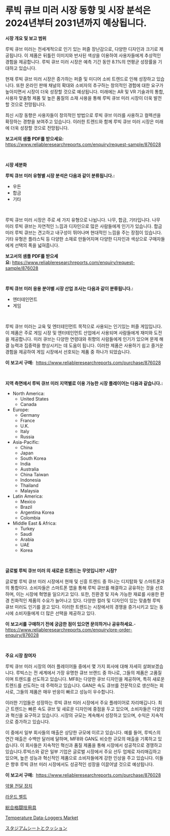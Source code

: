 <p><h1>루빅 큐브 미러 시장 동향 및 시장 분석은 2024년부터 2031년까지 예상됩니다.</h1></p><p><strong>시장 개요 및 보고 범위</strong></p>
<p><p>루빅 큐브 미러는 전세계적으로 인기 있는 퍼즐 장난감으로, 다양한 디자인과 크기로 제공됩니다. 이 제품은 뒤틀린 이미지와 반사된 색상을 이용하여 사용자들에게 추상적인 경험을 제공합니다. 루빅 큐브 미러 시장은 예측 기간 동안 8.1%의 연평균 성장률을 기대하고 있습니다.</p><p>현재 루빅 큐브 미러 시장은 증가하는 퍼즐 및 미디어 소비 트렌드로 인해 성장하고 있습니다. 또한 온라인 판매 채널의 확대와 소비자의 추구하는 창의적인 경험에 대한 요구가 높아지면서 시장이 더욱 성장할 것으로 예상됩니다. 미래에는 AR 및 VR 기술과의 통합, 사용자 맞춤형 제품 및 높은 품질의 소재 사용을 통해 루빅 큐브 미러 시장이 더욱 발전할 것으로 전망됩니다.</p><p>최신 시장 동향은 사용자들이 창의적인 방법으로 루빅 큐브 미러를 사용하고 컬렉션을 확장하는 경향을 보여주고 있습니다. 이러한 트렌드와 함께 루빅 큐브 미러 시장은 미래에 더욱 성장할 것으로 전망됩니다.</p></p>
<p><strong>보고서의 샘플 PDF를 받으세요:</strong> <a href="https://www.reliableresearchreports.com/enquiry/request-sample/876028">https://www.reliableresearchreports.com/enquiry/request-sample/876028</a></p>
<p>&nbsp;</p>
<p><strong>시장 세분화</strong></p>
<p><strong>루빅 큐브 미러 유형별 시장 분석은 다음과 같이 분류됩니다.:</strong></p>
<p><ul><li>우든</li><li>합금</li><li>기타</li></ul></p>
<p>&nbsp;</p>
<p><p>루빅 큐브 미러 시장은 주로 세 가지 유형으로 나뉩니다. 나무, 합금, 기타입니다. 나무 미러 루빅 큐브는 자연적인 느낌과 디자인으로 많은 사람들에게 인기가 있습니다. 합금 미러 루빅 큐브는 견고하고 내구성이 뛰어나며 현대적인 느낌을 주는 장점이 있습니다. 기타 유형은 플라스틱 등 다양한 소재로 만들어지며 다양한 디자인과 색상으로 구매자들에게 선택의 폭을 넓혀줍니다.</p></p>
<p><strong>보고서의 샘플 PDF를 받으세요:</strong>&nbsp;<a href="https://www.reliableresearchreports.com/enquiry/request-sample/876028">https://www.reliableresearchreports.com/enquiry/request-sample/876028</a></p>
<p>&nbsp;</p>
<p><strong> 루빅 큐브 미러 응용 분야별 시장 산업 조사는 다음과 같이 분류됩니다.:</strong></p>
<p><ul><li>엔터테인먼트</li><li>게임</li></ul></p>
<p>&nbsp;</p>
<p><p>루빅 큐브 미러는 교육 및 엔터테인먼트 목적으로 사용되는 인기있는 퍼즐 게임입니다. 이 제품은 주로 게임 시장 및 엔터테인먼트 산업에서 사용되며 사람들에게 재미와 도전을 제공합니다. 미러 큐브는 다양한 연령대와 취향의 사람들에게 인기가 있으며 문제 해결 능력과 집중력을 향상시키는 데 도움이 됩니다. 이러한 제품은 사용하기 쉽고 즐거운 경험을 제공하여 게임 시장에서 선호되는 제품 중 하나가 되었습니다.</p></p>
<p><strong>이 보고서 구매:</strong>&nbsp; <a href="https://www.reliableresearchreports.com/purchase/876028">https://www.reliableresearchreports.com/purchase/876028</a></p>
<p>&nbsp;</p>
<p><strong>지역 측면에서 루빅 큐브 미러 지역별로 이용 가능한 시장 플레이어는 다음과 같습니다.:</strong></p>
<p><ul>
    <li>
        North America:
        <ul>
            <li>United States</li>
            <li>Canada</li>
        </ul>
    </li>
    <li>
        Europe:
        <ul>
            <li>Germany</li>
            <li>France</li>
            <li>U.K.</li>
            <li>Italy</li>
            <li>Russia</li>
        </ul>
    </li>
    <li>
        Asia-Pacific:
        <ul>
            <li>China</li>
            <li>Japan</li>
            <li>South Korea</li>
            <li>India</li>
            <li>Australia</li>
            <li>China Taiwan</li>
            <li>Indonesia</li>
            <li>Thailand</li>
            <li>Malaysia</li>
        </ul>
    </li>
    <li>
        Latin America:
        <ul>
            <li>Mexico</li>
            <li>Brazil</li>
            <li>Argentina Korea</li>
            <li>Colombia</li>
        </ul>
    </li>
    <li>
        Middle East & Africa:
        <ul>
            <li>Turkey</li>
            <li>Saudi</li>
            <li>Arabia</li>
            <li>UAE</li>
            <li>Korea</li>
        </ul>
    </li>
    </ul></p>
<p>&nbsp;</p>
<p><strong>글로벌 루빅 큐브 미러 의 새로운 트렌드는 무엇입니까? 시장?</strong></p>
<p><p>글로벌 루빅 큐브 미러 시장에서 현재 및 신흥 트렌드 중 하나는 디지턄화 및 스마트폰과의 통합이다. 소비자들은 스마트폰 앱을 통해 루빅 큐브를 해결하고 공유하는 것을 선호하며, 이는 시장에 혁명을 일으키고 있다. 또한, 친환경 및 지속 가능한 재료를 사용한 환경 친화적인 제품의 수요가 늘어나고 있다. 다양한 컬러 및 디자인이 있는 맞춤형 루빅 큐브 미러도 인기를 끌고 있다. 이러한 트렌드는 시장에서의 경쟁을 증가시키고 있는 동시에 소비자들에게 더 많은 선택을 제공하고 있다.</p></p>
<p><strong>이 보고서를 구매하기 전에 궁금한 점이 있으면 문의하거나 공유하세요.</strong>- <a href="https://www.reliableresearchreports.com/enquiry/pre-order-enquiry/876028">https://www.reliableresearchreports.com/enquiry/pre-order-enquiry/876028</a></p>
<p>&nbsp;</p>
<p><strong>주요 시장 참여자</strong></p>
<p><p>루빅 큐브 미러 시장의 여러 플레이어들 중에서 몇 가지 회사에 대해 자세히 살펴보겠습니다. 루빅스는 전 세계에서 가장 유명한 큐브 브랜드 중 하나로, 그들의 제품은 고품질이며 트렌드를 선도하고 있습니다. MF8는 다양한 큐브 디자인을 제공하며, 특히 새로운 트렌드를 선도하는 데 주력하고 있습니다. GAN은 속도 큐브를 전문적으로 생산하는 회사로, 그들의 제품은 매우 반응이 빠르고 성능이 우수합니다.</p><p>이러한 기업들은 성장하는 루빅 큐브 미러 시장에서 주요 플레이어로 자리매깁니다. 최근 트렌드는 빠른 속도 큐브 및 새로운 디자인에 중점을 두고 있으며, 소비자들은 다양성과 혁신을 요구하고 있습니다. 시장의 규모는 계속해서 성장하고 있으며, 수익은 지속적으로 증가하고 있습니다.</p><p>이 중에서 일부 회사들의 매출은 상당한 규모에 이르고 있습니다. 예를 들어, 루빅스의 연간 매출은 수백만 달러에 달하며, MF8와 GAN도 비슷한 규모의 매출을 기록하고 있습니다. 이 회사들은 지속적인 혁신과 품질 제품을 통해 시장에서 성공적으로 경쟁하고 있습니다.루빅스와 같은 일부 기업은 글로벌 시장에서 주요 선두 업체로 자리매김하고 있으며, 높은 성능과 혁신적인 제품으로 소비자들에게 강한 인상을 주고 있습니다. 이들은 향후 루빅 큐브 미러 시장에서도 성공적인 성장을 이끌어낼 것으로 예상됩니다.</p></p>
<p><strong>이 보고서 구매:</strong>&nbsp;&nbsp;<a href="https://www.reliableresearchreports.com/purchase/876028">https://www.reliableresearchreports.com/purchase/876028</a></p>
<p><p><a href="https://medium.com/@jimmieytrau676766/%EC%95%BD%EB%AC%BC-%EC%A0%84%EB%8B%AC-%EA%B8%B0%EA%B8%B0-%EC%8B%9C%EC%9E%A5-%EA%B7%9C%EB%AA%A8%EB%8A%94-%EA%B8%80%EB%A1%9C%EB%B2%8C-%EC%82%B0%EC%97%85%EC%97%90%EC%84%9C-%EC%B5%9C%EC%A0%81%EC%9D%98-%EB%A7%88%EC%BC%80%ED%8C%85-%EC%B1%84%EB%84%90%EC%9D%84-%EB%82%98%ED%83%80%EB%83%85%EB%8B%88%EB%8B%A4-c7d5849c3901">약물 전달 장치</a></p><p><a href="https://github.com/crfsywufhm81415/Market-Research-Report-List-1/blob/main/9770696187606.md">라운드 벨트</a></p><p><a href="https://medium.com/@caleyost2023/%E6%B7%B7%E5%90%88%E6%A0%BC%E9%97%98%E6%8A%80%E7%94%A8%E5%93%81%E5%B8%82%E5%A0%B4%E3%81%AE%E3%82%A4%E3%83%B3%E3%82%B5%E3%82%A4%E3%83%88-%E5%B8%82%E5%A0%B4%E3%83%88%E3%83%AC%E3%83%B3%E3%83%89-%E6%88%90%E9%95%B7-2024%E5%B9%B4%E3%81%8B%E3%82%892031%E5%B9%B4%E3%81%BE%E3%81%A7%E3%81%AE%E4%BA%88%E6%B8%AC-4fd2b094f6cd">総合格闘技用具</a></p><p><a href="https://view.publitas.com/reportprime-1/temperature-data-loggers-market-size-market-share-and-global-market-analysis-report-2023-2030/">Temperature Data-Loggers Market</a></p><p><a href="https://github.com/zekaoe592392/Market-Research-Report-List-1/blob/main/9568419187671.md">スタジアムシートとクッション</a></p></p>
